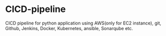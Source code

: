 # CICD-pipeline

CICD pipeline for python application using AWS(only for EC2 instance), git, Github, Jenkins, Docker, Kubernetes, ansible, Sonarqube etc.
